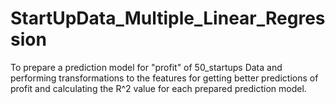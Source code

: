 # StartUpData_Multiple_Linear_Regression
To prepare a prediction model for "profit" of 50_startups Data and performing transformations to the features for getting better predictions of profit and calculating the  R^2 value for each prepared prediction  model.
